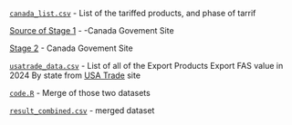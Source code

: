 
[`canada_list.csv`](https://github.com/shprintsin/submission_trade_economy/blob/main/canada/canada_list.csv "canada_list.csv") - List of the tariffed products, and phase of tarrif

 [Source of Stage 1](https://www.canada.ca/en/department-finance/news/2025/03/list-of-products-from-the-united-states-subject-to-25-per-cent-tariffs-effective-march-4-2025.html) -  -Canada Govement Site
	
 [Stage 2](https://www.canada.ca/en/department-finance/programs/consultations/2025/notice-intent-impose-countermeasures-response-united-states-tariffs-on-canadian-goods.html) -  Canada Govement Site


[`usatrade_data.csv`](https://github.com/shprintsin/submission_trade_economy/blob/main/canada/usatrade_data.csv "usatrade_data.csv") - List of all of the Export Products Export FAS value in 2024 By state from [USA Trade](https://usatrade.census.gov/) site
	
[`code.R`](https://github.com/shprintsin/submission_trade_economy/blob/main/canada/code.R "code.R") - Merge of those two datasets

[`result_combined.csv`](https://github.com/shprintsin/submission_trade_economy/blob/main/canada/result_combined.csv "result_combined.csv") - merged dataset

